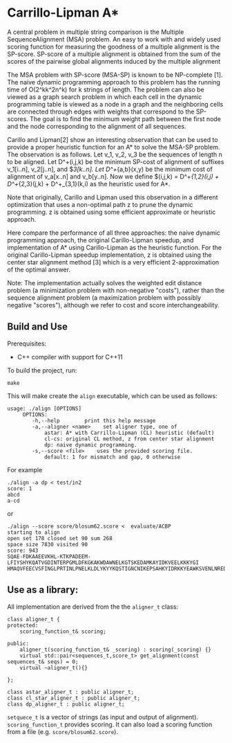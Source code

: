 Carrillo-Lipman A*
===================

A central problem in multiple string comparison is the Multiple SequenceAlignment (MSA) problem.
An easy to work with and widely used scoring function for measuring the goodness of a multiple alignment is the SP-score.
SP-score of a multiple alignment is obtained from the sum of the scores of the pairwise global alignments induced by the multiple alignment

The MSA problem with SP-score (MSA-SP) is known to be NP-complete [1]. 
The naive dynamic programming approach to this problem has the running time of O(2^kk^2n^k) for k strings of length. 
The problem can also be viewed as a graph search problem in which each cell in the dynamic programming table is viewed as a node in a graph and the neighboring cells are connected through edges with weights that correspond to the SP-scores. 
The goal is to find the minimum weight path between the first node and the node corresponding to the alignment of all sequences.   

Carillo and Lipman[2] show an interesting observation that can be used to provide a proper heuristic function for an A* to solve the MSA-SP problem.
The observation is as follows. Let v_1, v_2, v_3 be the sequences of length n to be aligned.
Let D^+(i,j,k) be the minimum SP-cost of alignment of suffixes v_1[i..n], v_2[j..n], and $_3[k..n].
Let D^+_{a,b}(x,y) be the minimum cost of alignment of v_a[x..n] and v_b[y..n].
Now we define $(i,j,k) = D^+_{1,2}(i,j) + D^+_{2,3}(j,k) + D^+_{3,1}(k,i) as the heuristic used for A*.

Note that originally, Carillo and Lipman used this observation in a different optimization that uses a non-optimal path z to prune the dynamic programming.
z is obtained using some efficient approximate or heuristic approach. 

Here compare the performance of all three approaches: the naive dynamic programming approach, the original Carillo-Lipman speedup, and implementation of A* using Carillo-Lipman as the heuristic function. 
For the original Carillo-Lipman speedup implementation, z is obtained using the center star alignment method [3] which is a very efficient 2-approximation of the optimal answer.   

Note: The implementation actually solves the weighted edit distance problem (a minimization problem with non-negative "costs"),
rather than the sequence alignment problem (a maximization problem with possibly negative "scores"), although we refer to cost and score interchangeability.
 

Build and Use
-------------
Prerequisites:
- C++ compiler with support for C++11

To build the project, run:
```
make
```

This will make create the `align` executable, which can be used as follows:
```
usage: ./align [OPTIONS]
     OPTIONS:
        -h,--help        print this help message
        -a,--aligner <name>    set aligner type, one of
            astar: A* with Carrillo-Lipman (CL) heuristic (default)
            cl-cs: original CL method, z from center star alignment
            dp: naive dynamic programming.
        -s,--score <file>    uses the provided scoring file.
            default: 1 for mismatch and gap, 0 otherwise

```


For example 
```
./align -a dp < test/in2
score: 1
abcd
a-cd
```

or 
```
./align --score score/blosum62.score <  evaluate/ACBP
starting to align
open set 178 closed set 90 sum 268
space size 7830 visited 90
score: 943
SQAE-FDKAAEEVKHL-KTKPADEEM-LFIYSHYKQATVGDINTERPGMLDFKGKAKWDAWNELKGTSKEDAMKAYIDKVEELKKKYGI
HMAQVFEECVSFINGLPRTINLPNELKLDLYKYYKQSTIGNCNIKEPSAHKYIDRKKYEAWKSVENLNREDAQKRYVDIVSEIFPYWQD
```

Use as a library:
-----------------
All implementation are derived from the the `aligner_t` class:
```
class aligner_t {
protected:
    scoring_function_t& scoring;
    
public:
    aligner_t(scoring_function_t& _scoring) : scoring(_scoring) {}
    virtual std::pair<sequences_t,score_t> get_alignment(const sequences_t& seqs) = 0;
    virtual ~aligner_t(){}

};

class astar_aligner_t : public aligner_t;
class cl_star_aligner_t : public aligner_t;
class dp_aligner_t : public aligner_t;
```

`setquece_t` is a vector of strings (as input and output of alignment).
`scoring_function_t` provides scoring. It can also load a scoring function from a file (e.g. `score/blosum62.score`).



